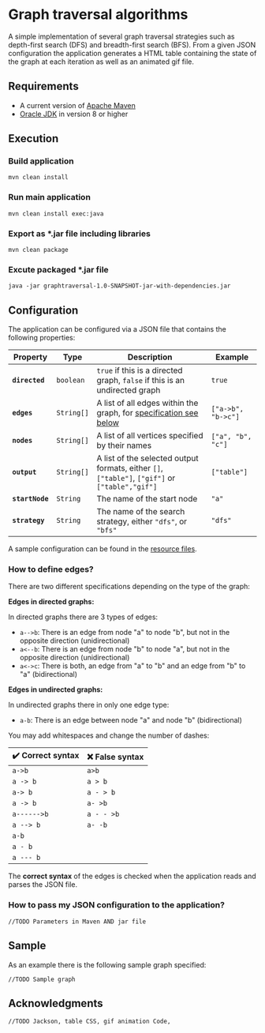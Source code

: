 Graph traversal algorithms
==========================

A simple implementation of several graph traversal strategies such as depth-first search (DFS) and breadth-first search (BFS). From a given JSON configuration the application generates a HTML table containing the state of the graph at each iteration as well as an animated gif file.


Requirements
------------

 - A current version of [Apache Maven](https://maven.apache.org/)
 - [Oracle JDK](http://www.oracle.com/technetwork/java/javase/downloads/index.html) in version 8 or higher


Execution
---------

### Build application

    mvn clean install

### Run main application

    mvn clean install exec:java

### Export as \*.jar file including libraries

    mvn clean package

### Excute packaged \*.jar file

    java -jar graphtraversal-1.0-SNAPSHOT-jar-with-dependencies.jar


Configuration
-------------

The application can be configured via a JSON file that contains the following properties:

| Property        | Type       | Description                                                                           | Example            |
| --------------- | ---------- | ------------------------------------------------------------------------------------- | ------------------ |
| **`directed`**  | `boolean`  | `true` if this is a directed graph, `false` if this is an undirected graph            | `true`             |
| **`edges`**     | `String[]` | A list of all edges within the graph, for [specification see below](#how-to-define-edges) | `["a->b", "b->c"]` |
| **`nodes`**     | `String[]` | A list of all vertices specified by their names                                       | `["a", "b", "c"]`  |
| **`output`**    | `String[]` | A list of the selected output formats, either `[]`, `["table"]`, `["gif"]` or `["table","gif"]` | `["table"]`        |
| **`startNode`** | `String`   | The name of the start node                                                            | `"a"`              |
| **`strategy`**  | `String`   | The name of the search strategy, either `"dfs"`, or `"bfs"`                           | `"dfs"`            |

A sample configuration can be found in the [resource files](https://raw.githubusercontent.com/johannesheinz/graphtraversal/master/src/main/resources/sample-configuration.json).

### How to define edges?

There are two different specifications depending on the type of the graph:

**Edges in directed graphs:** 

In directed graphs there are 3 types of edges:

 - `a-->b`: There is an edge from node "a" to node "b", but not in the opposite direction (unidirectional)
 - `a<--b`: There is an edge from node "b" to node "a", but not in the opposite direction (unidirectional)
 - `a<->c`: There is both, an edge from "a" to "b" and an edge from "b" to "a" (bidirectional)

**Edges in undirected graphs:** 

In undirected graphs there in only one edge type:

 - `a-b`: There is an edge between node "a" and node "b" (bidirectional)

You may add whitespaces and change the number of dashes:

| :heavy_check_mark: Correct syntax | :x: False syntax |
|----------------|--------------|
|   `a->b`       |  `a>b`       |
|   `a -> b`     |  `a > b`     |
|   `a-> b`      |  `a - > b`   |
|   ` a -> b `   |  `a- >b`     |
|   `a------>b`  |  `a - - >b`  |
|   `a --> b`    |  `a- -b`     |
|   ` a-b `      |              |
|   `a - b`      |              |
|   `a --- b`    |              |

The **correct syntax** of the edges is checked when the application reads and parses the JSON file.

### How to pass my JSON configuration to the application?

    //TODO Parameters in Maven AND jar file


Sample
------

As an example there is the following sample graph specified:

    //TODO Sample graph


Acknowledgments
---------------

    //TODO Jackson, table CSS, gif animation Code, 

